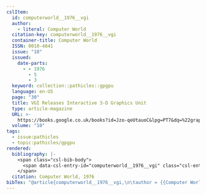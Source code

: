 ```yaml
---
cslItem:
  id: computerworld__1976__vgi
  author:
    - literal: Computer World
  citation-key: computerworld__1976__vgi
  container-title: Computer World
  ISSN: 0010-4841
  issue: "18"
  issued:
    date-parts:
      - - 1976
        - 5
        - 3
  keyword: collection::pathicles::gpgpu
  language: en-US
  page: "30"
  title: VGI Releases Interactive 3-D Graphics Unit
  type: article-magazine
  URL: >-
    https://books.google.co.uk/books?id=Jzo-qeUtauoC&lpg=PT7&dq=%22graphics%20processing%20unit%20(GPU)%22&pg=PT7#v=onepage&q&f=false
  volume: "10"
tags:
  - issue:pathicles
  - topic:pathicles/gpgpu
rendered:
  bibliography: |-
    <span class="csl-bib-body">
      <span data-csl-entry-id="computerworld__1976__vgi" class="csl-entry">Computer World. 1976, May 3. VGI Releases Interactive 3-D Graphics Unit. <i>Computer World</i>, <i>10</i>(18), 30. <a href='https://books.google.co.uk/books?id=Jzo-qeUtauoC&#38'>https://books.google.co.uk/books?id=Jzo-qeUtauoC&#38</a>;lpg=PT7&#38;dq=%22graphics%20processing%20unit%20(GPU)%22&#38;pg=PT7#v=onepage&#38;q&#38;f=false</span>
    </span>
  citation: Computer World, 1976
bibTex: "@article{computerworld__1976__vgi,\n\tauthor = {{Computer World}},\n\tjournal = {Computer World},\n\tnumber = {18},\n\tyear = {1976},\n\tmonth = {may 3},\n\tpages = {30},\n\ttitle = {VGI {Releases} {Interactive} 3-{D} {Graphics} {Unit}},\n\thowpublished = {https://books.google.co.uk/books?id=Jzo-qeUtauoC&lpg=PT7&dq=%22graphics%20processing%20unit%20(GPU)%22&pg=PT7#v=onepage&q&f=false},\n\tvolume = {10},\n}\n\n"
---
```

